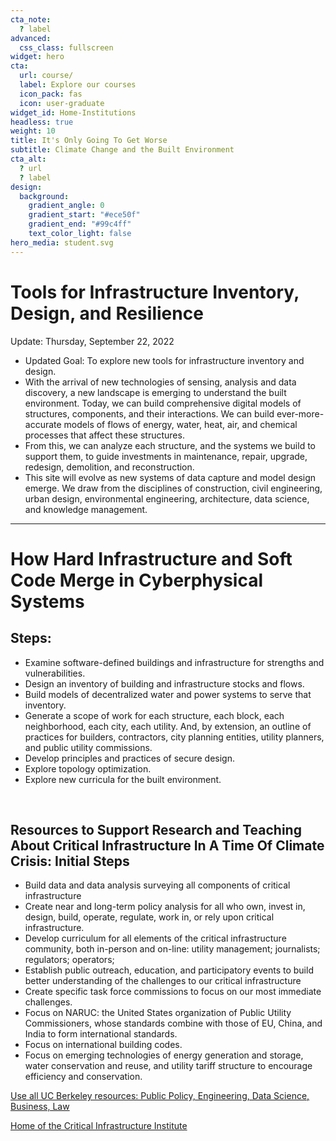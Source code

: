 ```yaml
---
cta_note:
  ? label
advanced:
  css_class: fullscreen
widget: hero
cta:
  url: course/
  label: Explore our courses
  icon_pack: fas
  icon: user-graduate
widget_id: Home-Institutions
headless: true
weight: 10
title: It's Only Going To Get Worse
subtitle: Climate Change and the Built Environment
cta_alt:
  ? url
  ? label
design:
  background:
    gradient_angle: 0
    gradient_start: "#ece50f"
    gradient_end: "#99c4ff"
    text_color_light: false
hero_media: student.svg
---
```

# Tools for Infrastructure Inventory, Design, and Resilience

Update: Thursday, September 22, 2022

- Updated Goal: To explore new tools for infrastructure inventory and design.
- With the arrival of new technologies of sensing, analysis and data discovery, a new landscape is emerging to understand the built environment. Today, we can build comprehensive digital models of structures, components, and their interactions. We can build ever-more-accurate models of flows of energy, water, heat, air, and chemical processes that affect these structures. 
- From this, we can analyze each structure, and the systems we build to support them, to guide investments in maintenance, repair, upgrade, redesign, demolition, and reconstruction. 
- This site will evolve as new systems of data capture and model design emerge. We draw from the disciplines of construction, civil engineering, urban design, environmental engineering, architecture, data science, and knowledge management.
<hr>

# How Hard Infrastructure and Soft Code Merge in Cyberphysical Systems

## Steps: 
- Examine software-defined buildings and infrastructure for strengths and vulnerabilities. 
- Design an inventory of building and infrastructure stocks and flows. 
- Build models of decentralized water and power systems to serve that inventory.
- Generate a scope of work for each structure, each block, each neighborhood, each city, each utility. And, by extension, an outline of practices for builders, contractors, city planning entities, utility planners, and public utility commissions.
- Develop principles and practices of secure design. 
- Explore topology optimization. 
- Explore new curricula for the built environment.

<br>

## Resources to Support Research and Teaching About Critical Infrastructure In A Time Of Climate Crisis: Initial Steps

* Build data and data analysis surveying all components of critical infrastructure
* Create near and long-term policy analysis for all who own, invest in, design, build, operate, regulate, work in, or rely upon critical infrastructure.
* Develop curriculum for all elements of the critical infrastructure community, both in-person and on-line: utility management; journalists; regulators; operators;
* Establish public outreach, education, and participatory events to build better understanding of the challenges to our critical infrastructure
* Create specific task force commissions to focus on our most immediate challenges.
* Focus on NARUC: the United States organization of Public Utility Commissioners, whose standards combine with those of EU, China, and India to form international standards.
* Focus on international building codes.
* Focus on emerging technologies of energy generation and storage, water conservation and reuse, and utility tariff structure to encourage efficiency and conservation.

<a class="github-button" href="https://berkeley.edu" data-icon="octicon-star" data-size="large" data-show-count="true" aria-label="UC Berkeley is first in the world">Use all UC Berkeley resources: Public Policy, Engineering, Data Science, Business, Law</a><br>

<a class="github-button" href="https://https://gspp.berkeley.edu/" data-icon="octicon-star" data-size="large" data-show-count="true" aria-label="GPS">Home of the Critical Infrastructure Institute</a><script async defer src="https://buttons.github.io/buttons.js"></script>
